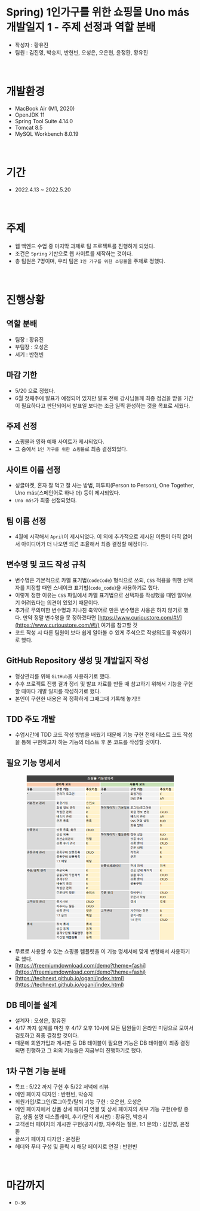 # Spring) 1인가구를 위한 쇼핑몰 Uno más 개발일지 1 - 주제 선정과 역할 분배
* 작성자 : 황유진
* 팀원 : 김진영, 박승지, 반현빈, 오성은, 오은현, 윤정환, 황유진<br><br><br>

# 개발환경
* MacBook Air (M1, 2020)
* OpenJDK 11
* Spring Tool Suite 4.14.0
* Tomcat 8.5
* MySQL Workbench 8.0.19<br><br><br>

# 기간
* 2022.4.13 ~ 2022.5.20<br><br><br>

# 주제
* 웹 백엔드 수업 중 마지막 과제로 팀 프로젝트를 진행하게 되었다.
* 조건은 `Spring` 기반으로 웹 사이트를 제작하는 것이다.
* 총 팀원은 7명이며, 우리 팀은 `1인 가구를 위한 쇼핑몰`을 주제로 정했다.<br><br><br>

# 진행상황
## 역할 분배
* 팀장 : 황유진
* 부팀장 : 오성은
* 서기 : 반현빈

## 마감 기한
* 5/20 으로 정했다.
* 6월 첫째주에 발표가 예정되어 있지만 발표 전에 강사님들께 최종 점검을 받을 기간이 필요하다고 판단되어서 발표일 보다는 조금 일찍 완성하는 것을 목표로 세웠다.

## 주제 선정
* 쇼핑몰과 영화 예매 사이트가 제시되었다. 
* 그 중에서 `1인 가구를 위한 쇼핑몰`로 최종 결정되었다.

## 사이트 이름 선정
* 싱글마켓, 혼자 잘 먹고 잘 사는 방법, 피투피(Person to Person), One Together, Uno más(스페인어로 하나 더) 등이 제시되었다.
* `Uno más`가 최종 선정되었다.

## 팀 이름 선정
* 4월에 시작해서 `April`이 제시되었다. 이 외에 추가적으로 제시된 이름이 아직 없어서 아이디어가 더 나오면 의견 조율해서 최종 결정할 예정이다.

## 변수명 및 코드 작성 규칙
* 변수명은 기본적으로 카멜 표기법(`codeCode`) 형식으로 쓰되, `CSS` 적용을 위한 선택자를 지정할 때엔 스네이크 표기법(`code_code`)을 사용하기로 했다.
* 이렇게 정한 이유는 `CSS` 파일에서 카멜 표기법으로 선택자를 작성했을 때엔 알아보기 어려웠다는 의견이 있었기 때문이다.
* 추가로 무의미한 변수명과 지나친 축약어로 만든 변수명은 사용은 하지 않기로 했다. 만약 정말 변수명을 못 정하겠다면 [https://www.curioustore.com/#!/](https://www.curioustore.com/#!/) 여기를 참고할 것
* 코드 작성 시 다른 팀원이 보다 쉽게 알아볼 수 있게 주석으로 작성의도를 작성하기로 했다.

## GitHub Repository 생성 및 개발일지 작성
* 형상관리를 위해 `GitHub`을 사용하기로 했다.
* 추후 프로젝트 진행 결과 정리 및 발표 자료를 만들 때 참고하기 위해서 기능을 구현할 때마다 개발 일지를 작성하기로 했다.
* 본인이 구현한 내용은 꼭 정확하게 그때그때 기록해 놓기!!!

## TDD 주도 개발
* 수업시간에 TDD 코드 작성 방법을 배웠기 때문에 기능 구현 전에 테스트 코드 작성을 통해 구현하고자 하는 기능의 테스트 후 본 코드를 작성할 것이다.

## 필요 기능 명세서

<p align="center"><img src="../images/unoMasDocumentation.png" width="400"></p>

* 무료로 사용할 수 있는 쇼핑몰 템플릿을 이 기능 명세서에 맞게 변형해서 사용하기로 했다.
* [https://freemiumdownload.com/demo?theme=fashi](https://freemiumdownload.com/demo?theme=fashi)
* [https://technext.github.io/ogani/index.html](https://technext.github.io/ogani/index.html)

## DB 테이블 설계
* 설계자 : 오성은, 황유진
* 4/17 까지 설계를 마친 후 4/17 오후 10시에 모든 팀원들이 온라인 미팅으로 모여서 검토하고 최종 결정할 것이다.
* 때문에 회원가입과 게시판 등 DB 테이블이 필요한 기능은 DB 테이블이 최종 결정되면 진행하고 그 외의 기능들은 지금부터 진행하기로 했다.

## 1차 구현 기능 분배
* 목표 : 5/22 까지 구현 후 5/22 저녁에 리뷰
* 메인 페이지 디자인 : 반현빈, 박승지
* 회원가입/로그인/로그아웃/탈퇴 기능 구현 : 오은현, 오성은
* 메인 페이지에서 상품 상세 페이지 연결 및 상세 페이지의 세부 기능 구현(수량 증감, 상품 설명 디스플레이, 후기/문의 게시판) : 황유진, 박승지
* 고객센터 페이지의 게시판 구현(공지사항, 자주하는 질문, 1:1 문의) : 김진영, 윤정환
* 글쓰기 페이지 디자인 : 윤정환
* 헤더와 푸터 구성 및 클릭 시 해당 페이지로 연결 : 반현빈<br><br><br>

# 마감까지
* `D-36`
